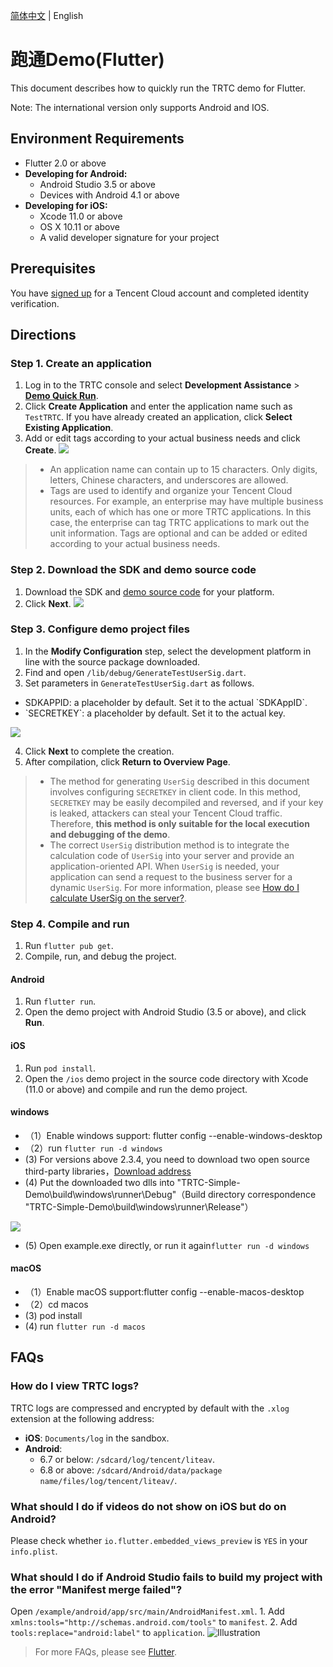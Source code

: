 [简体中文](./README-zh_CN.md) | English

# 跑通Demo(Flutter)

This document describes how to quickly run the TRTC demo for Flutter.

Note: The international version only supports Android and IOS.

## Environment Requirements
- Flutter 2.0 or above
- **Developing for Android:**
  - Android Studio 3.5 or above
  - Devices with Android 4.1 or above
- **Developing for iOS:**
  - Xcode 11.0 or above
  - OS X 10.11 or above
  - A valid developer signature for your project

## Prerequisites
You have [signed up](https://intl.cloud.tencent.com) for a Tencent Cloud account and completed identity verification.

## Directions
[](id:step1)
### Step 1. Create an application
1. Log in to the TRTC console and select **Development Assistance** > **[Demo Quick Run](https://console.intl.cloud.tencent.com/trtc/quickstart)**.
2. Click **Create Application** and enter the application name such as `TestTRTC`. If you have already created an application, click **Select Existing Application**.
3. Add or edit tags according to your actual business needs and click **Create**.
![](https://main.qcloudimg.com/raw/8dc52b5fa66ec4a5a4317719f9d442b9.png)

>- An application name can contain up to 15 characters. Only digits, letters, Chinese characters, and underscores are allowed.
>- Tags are used to identify and organize your Tencent Cloud resources. For example, an enterprise may have multiple business units, each of which has one or more TRTC applications. In this case, the enterprise can tag TRTC applications to mark out the unit information. Tags are optional and can be added or edited according to your actual business needs.

[](id:step2)
### Step 2. Download the SDK and demo source code
1. Download the SDK and [demo source code](https://github.com/LiteAVSDK/TRTC_Flutter/tree/master/TRTC-Simple-Demo) for your platform.
2. Click **Next**.
![](https://main.qcloudimg.com/raw/9f4c878c0a150d496786574cae2e89f9.png)


[](id:step3)
### Step 3. Configure demo project files
1. In the **Modify Configuration** step, select the development platform in line with the source package downloaded.
2. Find and open `/lib/debug/GenerateTestUserSig.dart`.
3. Set parameters in `GenerateTestUserSig.dart` as follows.
<ul><li/>SDKAPPID: a placeholder by default. Set it to the actual `SDKAppID`.
	<li/>`SECRETKEY`: a placeholder by default. Set it to the actual key.</ul>
<img src="https://imgcache.qq.com/operation/dianshi/other/flutter_sig.237b3ce20dde2fa6cac972f49169e7e539d691fd.png">

4. Click **Next** to complete the creation.
5. After compilation, click **Return to Overview Page**.

>- The method for generating `UserSig` described in this document involves configuring `SECRETKEY` in client code. In this method, `SECRETKEY` may be easily decompiled and reversed, and if your key is leaked, attackers can steal your Tencent Cloud traffic. Therefore, **this method is only suitable for the local execution and debugging of the demo**.
>- The correct `UserSig` distribution method is to integrate the calculation code of `UserSig` into your server and provide an application-oriented API. When `UserSig` is needed, your application can send a request to the business server for a dynamic `UserSig`. For more information, please see [How do I calculate UserSig on the server?](https://intl.cloud.tencent.com/document/product/647/35166).

[](id:step4)
### Step 4. Compile and run
1. Run `flutter pub get`.
2. Compile, run, and debug the project.

####  Android
1. Run `flutter run`.
2. Open the demo project with Android Studio (3.5 or above), and click **Run**.

#### iOS
1. Run `pod install`.
2. Open the `/ios` demo project in the source code directory with Xcode (11.0 or above) and compile and run the demo project.

#### windows
* （1）Enable windows support: flutter config --enable-windows-desktop
* （2）run `flutter run -d windows`
*  (3) For versions above 2.3.4, you need to download two open source third-party libraries，[Download address](https://dscache.tencent-cloud.cn/upload/uploader/flutter_windows_dll-e4a7352761d504e759dbcf219fe396c71d36b7bb.zip)
*  (4) Put the downloaded two dlls into "TRTC-Simple-Demo\build\windows\runner\Debug"（Build directory correspondence "TRTC-Simple-Demo\build\windows\runner\Release"）

<img src="https://dscache.tencent-cloud.cn/upload/uploader/windows-6bced3d57fbc8439d4a3a9b60ada97fac8085c5f.png" />

*  (5) Open example.exe directly, or run it again`flutter run -d windows`


#### macOS
* （1）Enable macOS support:flutter config --enable-macos-desktop
* （2）cd macos
*  (3) pod install
*  (4) run `flutter run -d macos`

## FAQs
### How do I view TRTC logs?
TRTC logs are compressed and encrypted by default with the `.xlog` extension at the following address:
- **iOS**: `Documents/log` in the sandbox.
- **Android**:
	- 6.7 or below: `/sdcard/log/tencent/liteav`.
	- 6.8 or above: `/sdcard/Android/data/package name/files/log/tencent/liteav/`.

### What should I do if videos do not show on iOS but do on Android?
Please check whether `io.flutter.embedded_views_preview` is `YES` in your `info.plist`. 

### What should I do if Android Studio fails to build my project with the error "Manifest merge failed"?
Open `/example/android/app/src/main/AndroidManifest.xml`.
    1. Add `xmlns:tools="http://schemas.android.com/tools"` to `manifest`.
    2. Add `tools:replace="android:label"` to `application`.
![Illustration](https://main.qcloudimg.com/raw/7a37917112831488423c1744f370c883.png)

> For more FAQs, please see [Flutter](https://intl.cloud.tencent.com/document/product/647/39242).